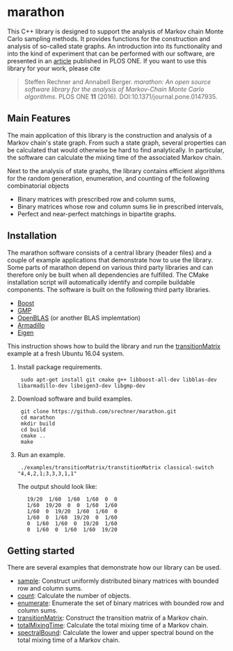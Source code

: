# marathon

This C++ library is designed to support the analysis of Markov chain Monte Carlo sampling methods. 
It provides functions for the construction and analysis of so-called state graphs. 
An introduction into its functionality and into the kind of experiment that can be performed with our software, are presented in an [article](http://journals.plos.org/plosone/article?id=10.1371/journal.pone.0147935) published in PLOS ONE.
If you want to use this library for your work, please cite

> Steffen Rechner and Annabell Berger. *marathon: An open source software library for the
analysis of Markov-Chain Monte Carlo algorithms*. PLOS ONE **11** (2016). DOI:10.1371/journal.pone.0147935.

## Main Features ##

The main application of this library is the construction and analysis of a Markov chain's state graph. From such a state graph, several properties can be calculated that would otherwise be hard to find analytically. In particular, the software can calculate the mixing time of the associated Markov chain.

Next to the analysis of state graphs, the library contains efficient algorithms for the random generation, enumeration, and counting of the following combinatorial objects

* Binary matrices with prescribed row and column sums,
* Binary matrices whose row and column sums lie in prescribed intervals,
* Perfect and near-perfect matchings in bipartite graphs.

## Installation

The marathon software consists of a central library (header files) and a couple of  example applications that demonstrate how to use the library.
Some parts of marathon depend on various third party libraries and can therefore only be built when all dependencies are fulfilled. The CMake installation script will automatically identify and compile buildable components. The software is built on the following third party libraries.

 * [Boost](www.boost.org) 
 * [GMP](https://gmplib.org/)
 * [OpenBLAS](http://www.openblas.net/) (or another BLAS implemtation)
 * [Armadillo](http://arma.sourceforge.net/)
 * [Eigen](http://eigen.tuxfamily.org/)
 

This instruction shows how to build the library and run the [transitionMatrix](./examples/transitionMatrix/) example at a fresh Ubuntu 16.04 system.

1. Install package requirements.

        sudo apt-get install git cmake g++ libboost-all-dev libblas-dev libarmadillo-dev libeigen3-dev libgmp-dev

2. Download software and build examples.

        git clone https://github.com/srechner/marathon.git
        cd marathon
        mkdir build
        cd build
        cmake ..
        make
        
4. Run an example. 

        ./examples/transitionMatrix/transtitionMatrix classical-switch "4,4,2,1;3,3,3,1,1" 
        
    The output should look like:
        
          19/20  1/60  1/60  1/60  0  0
          1/60  19/20  0  0  1/60  1/60
          1/60  0  19/20  1/60  1/60  0
          1/60  0  1/60  19/20  0  1/60
          0  1/60  1/60  0  19/20  1/60
          0  1/60  0  1/60  1/60  19/20
        
## Getting started 

There are several examples that demonstrate how our library can be used.

 * [sample](./examples/sample/): Construct uniformly distributed binary matrices with bounded row and column sums.
 * [count](./examples/count/): Calculate the number of objects.
 * [enumerate](./examples/enumerate/): Enumerate the set of binary matrices with bounded row and column sums.
 * [transitionMatrix](./examples/transitionMatrix/): Construct the transition matrix of a Markov chain. 
 * [totalMixingTime](./examples/totalMixingTime/): Calculate the total mixing time of a Markov chain.
 * [spectralBound](./examples/spectralBound/): Calculate the lower and upper spectral bound on the total mixing time of a Markov chain.
